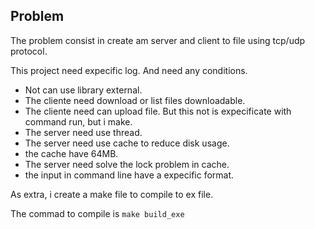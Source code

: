 ## Problem

The problem consist in create am server and client to file using tcp/udp protocol. 

This project need expecific log. And need any conditions.

* Not can use library external.
* The cliente need download or list files downloadable. 
* The cliente need can upload file. But this not is expecificate with command run, but i make.
* The server need use thread. 
* The server need use cache to reduce disk usage.
* the cache have 64MB.
* The server need solve the lock problem in cache.
* the input in command line have a expecific format. 


As extra, i create a make file to compile to ex file.

The commad to compile is ```make build_exe```